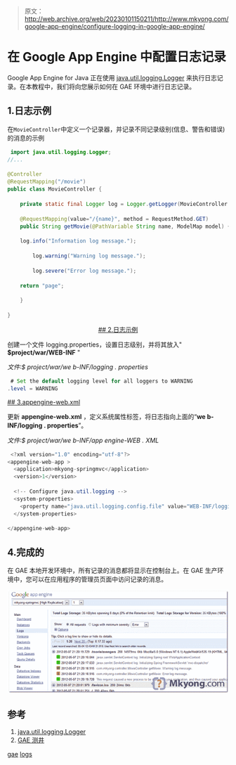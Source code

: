 > 原文：<http://web.archive.org/web/20230101150211/http://www.mkyong.com/google-app-engine/configure-logging-in-google-app-engine/>

# 在 Google App Engine 中配置日志记录

Google App Engine for Java 正在使用 [java.util.logging.Logger](http://web.archive.org/web/20190303001942/http://docs.oracle.com/javase/6/docs/api/java/util/logging/Logger.html) 来执行日志记录。在本教程中，我们将向您展示如何在 GAE 环境中进行日志记录。

## 1.日志示例

在`MovieController`中定义一个记录器，并记录不同记录级别(信息、警告和错误)的消息的示例

```java
 import java.util.logging.Logger;
//...

@Controller
@RequestMapping("/movie")
public class MovieController {

	private static final Logger log = Logger.getLogger(MovieController.class.getName());

	@RequestMapping(value="/{name}", method = RequestMethod.GET)
	public String getMovie(@PathVariable String name, ModelMap model) {

	log.info("Information log message.");

        log.warning("Warning log message.");

        log.severe("Error log message.");

	return "page";

	}

} 
```

 <ins class="adsbygoogle" style="display:block; text-align:center;" data-ad-format="fluid" data-ad-layout="in-article" data-ad-client="ca-pub-2836379775501347" data-ad-slot="6894224149">## 2.日志示例

创建一个文件 logging.properties，设置日志级别，并将其放入" **$project/war/WEB-INF** "

*文件:$ project/war/we b-INF/logging . properties*

```java
 # Set the default logging level for all loggers to WARNING
.level = WARNING 
```

 <ins class="adsbygoogle" style="display:block" data-ad-client="ca-pub-2836379775501347" data-ad-slot="8821506761" data-ad-format="auto" data-ad-region="mkyongregion">## 3.appengine-web.xml

更新 **appengine-web.xml** ，定义系统属性标签，将日志指向上面的“**we b-INF/logging . properties**”。

*文件:$ project/war/we b-INF/app engine-WEB . XML*

```java
 <?xml version="1.0" encoding="utf-8"?>
<appengine-web-app >
  <application>mkyong-springmvc</application>
  <version>1</version>

  <!-- Configure java.util.logging -->
  <system-properties>
    <property name="java.util.logging.config.file" value="WEB-INF/logging.properties"/>
  </system-properties>

</appengine-web-app> 
```

## 4.完成的

在 GAE 本地开发环境中，所有记录的消息都将显示在控制台上。在 GAE 生产环境中，您可以在应用程序的管理员页面中访问记录的消息。

![gae java logging](img/200094e9347ebb4e26caf80601a7d2d4.png "gae-logging-example")

## 参考

1.  [java.util.logging.Logger](http://web.archive.org/web/20190303001942/http://docs.oracle.com/javase/6/docs/api/java/util/logging/Logger.html)
2.  [GAE 测井](http://web.archive.org/web/20190303001942/https://developers.google.com/appengine/docs/java/runtime#Logging)

[gae](http://web.archive.org/web/20190303001942/http://www.mkyong.com/tag/gae/) [logs](http://web.archive.org/web/20190303001942/http://www.mkyong.com/tag/logs/)







